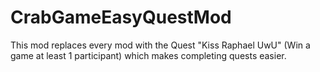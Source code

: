# CrabGameEasyQuestMod
This mod replaces every mod with the Quest "Kiss Raphael UwU" (Win a game at least 1 participant) which makes completing quests easier.
